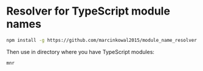 # Resolver for TypeScript module names

```bash
npm install -g https://github.com/marcinkowal2015/module_name_resolver
```

Then use in directory where you have TypeScript modules:
```
mnr
```
